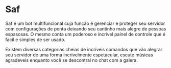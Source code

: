 # Saf

Saf é um bot multifuncional cuja função é gerenciar e proteger seu servidor com configurações de ponta deixando seu cantinho mais alegre de pessoas espasosas. O mesmo conta um poderoso e incrível paínel de controle que é facil e simples de ser usado.

Existem diversas categorias cheias de incríveis comandos que vão alegrar seu servidor de uma forma incrívelmente espetacular, escute músicas agradeveis enquanto você se descontrai no chat com a galera.
